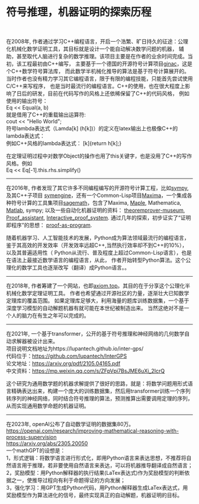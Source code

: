 
# 符号推理，机器证明的探索历程
  <br>
  
  
在2008年,
作者通过学习C++编程语言，开启一个浩繁、旷日持久的征途：公理化机械化数学证明工具，其目标就是设计一个能自动解决数学问题的机器，
辅助，甚至取代人脑进行复杂的数学推理。该项目主要是在作者的业余时间完成。当初，该工程最初由C++编写，
主要基于一个德国的开源符号计算项目[ginac](https://www.ginac.de/)，这是个C++数学符号算法库，
而此数学半机械化推导的算法是基于符号计算展开的。
当时作者也没有精力学习其它编程语言，限于有限的编程技能，只能首先尝试使用C/C++来写程序，
也是当时最流行的编程语言。C++的使用，也在很大程度上影响了日后的研发，目前在代码写作的风格上还依稀保留了C++的代码风格，
例如使用的输出符号：  
Eq << Equal(a, b)  
就是借用了C++的重载输出运算符:  
cout << "Hello World";  
符号lambda表达式（Lamda[k] (h[k])）的定义在latex输出上也极像C++的lambda表达式：  
例如C++风格的lambda表达式： [k]{return h[k];}  

在定理证明过程中对数学Object的操作也用了this关键字，也是没用了C++的写作风格。例如  
Eq << Eq[-1].this.rhs.simplify()  



------
在2016年, 作者发现了其它许多不同编程编写的开源符号计算工程，比如[sympy](https://www.sympy.org/en/index.html), 及其C++子项目 [symengine](https://github.com/symengine/symengine.git)，还有一个Common-Lisp项目[Maxima](http://maxima.sourceforge.net)，一个集成各种符号计算的工具集项目[sagemath](https://www.sagemath.org/)，包含了Maxima, [Maple](https://www.maplesoft.com/products/Maple/),
Mathematica, [Matlab](https://www.mathworks.com/products/matlab.html), sympy; 以及一些自动化机器证明的资料： [theoremprover-museum](https://theoremprover-museum.github.io/),
[Proof_assistant](https://en.wikipedia.org/wiki/Proof_assistant), 
[Interactive_proof_system](https://en.wikipedia.org/wiki/Interactive_proof_system).
通过几年的探索，初步证实了“证明即程序”的思想：
[proof-as-program](https://en.wikipedia.org/wiki/Curry%E2%80%93Howard_correspondence).

随着机器学习、人工智能技术的发展，Python成为算法领域最流行的编程语言，鉴于其高效的开发效率（开发效率远超C++,当然执行效率却不到C++的10%），
以及其普遍适用性（ Python从流行、普及程度上超过Common-Lisp语言），也是在语法上最接近数学语言的编程语言，从此，
作者开始转型Python算法。这个公理化的数学工具也逐渐改写（翻译）成Python语言。。 

--------
在2018年, 作者筹建了一个网站，也即[axiom.top](../axiom)。其目的在于分享这个公理化半机械化数学定理证明工具。
作者也希望通过开源社区的力量，逐渐壮大已知数学定理库的覆盖范围。
如果定理库足够大，利用海量的题库训练数据集，一个基于深度学习模型的自动解题机器有就可能在本世纪被制造出来。
当然这绝对不是一个人的脑力在有生之年可以完成的。

--------
在2021年, 一个基于transformer，公开的基于符号推理和神经网络的几何数学自动求解器被设计出来。  
项目说明文档地址为https://lupantech.github.io/inter-gps/  
代码位于：https://github.com/lupantech/InterGPS  
论文地址：https://arxiv.org/pdf/2105.04165.pdf  
中文资料：https://mp.weixin.qq.com/s/ZFpVpi7BsJME6uXi_2IcrQ  

这个研究为通用数学题的机器求解提供了很好的思路，就是：将数学问题用形式语言精确表达出来，构建一个庞大的训练数据集，然后用transformer训练一个序列转序列的神经网络，同时结合符号推理的算法，预测推算出需要调用定理的序列，从而实现通用数学命题的机器证明。  

--------
在2023年, openAI公布了自动数学证明的数据集80万。  
https://openai.com/research/improving-mathematical-reasoning-with-process-supervision  
https://arxiv.org/abs/2305.20050  
一个mathGPT的设想是：  
1，形式逻辑：将数学语言进行形式化，即用Python语言来表达思想，不推荐将自然语言用于推理，若非要使用自然语言来表达，可以将机器推导翻译成自然语言；  
2，奖励模型：用Python解释器的执行结果(LaTex表达式)作为奖励模型的判断依据之一，使推导过程向有利于命题得证的方向发展；  
3，强化学习：用GPT生成Python代码，用Python解释器生成LaTex表达式，用奖励模型作为算法进化的信号，最终实现真正的自动解题，机器证明的目标。  
